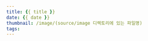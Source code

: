 ```yaml
---
title: {{ title }}
date: {{ date }}
thumbnail: /image/(source/image 디렉토리에 있는 파일명)
tags:
---
```


<!-- more -->
